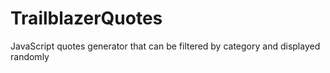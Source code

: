 # TrailblazerQuotes
JavaScript quotes generator that can be filtered by category and displayed randomly
